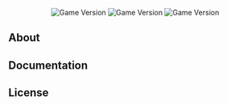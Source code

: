 
<p align="center">
   <img src="https://img.shields.io/pypi/pyversions/jupyter" alt="Game Version">
   <img src="https://img.shields.io/badge/Jupyter%20notebook-8A2BE2" alt="Game Version">
   <img src="https://img.shields.io/badge/Version-1.0%20(Alpha)-blue" alt="Game Version">
</p>

## About



## Documentation



## License
